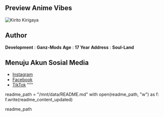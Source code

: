 ## Preview Anime Vibes
![Kirito Kirigaya](https://media3.giphy.com/media/xULW8B4WU7Rjh5po88/giphy.gif?cid=6c09b952ne8wb0jeonmf4jfr1j1ro9w95ohp6872tot6wdwb&ep=v1_internal_gif_by_id&rid=giphy.gif&ct=g)

## Author
**Development** : **Ganz-Mods**
**Age** : **17 Year**
**Address** : **Soul-Land**

## Menuju Akun Sosial Media
- [Instagram](https://www.instagram.com/username)
- [Facebook](https://www.facebook.com/username)
- [TikTok](https://www.tiktok.com/@username)
"""

readme_path = "/mnt/data/README.md"
with open(readme_path, "w") as f:
    f.write(readme_content_updated)

readme_path
